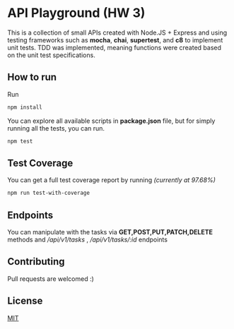 # API Playground (HW 3)

This is a collection of small APIs created with Node.JS + Express and using testing frameworks such as **mocha**, **chai**, **supertest**, and **c8** to implement unit tests. TDD was implemented, meaning functions were created based on the unit test specifications.

## How to run

Run

```bash
npm install
```
You can explore all available scripts in **package.json** file, but for simply running all the tests, you can run.

```bash
npm test
```
## Test Coverage

You can get a full test coverage report by running *(currently at 97.68%)*

```bash
npm run test-with-coverage
```
## Endpoints
You can manipulate with the tasks via **GET,POST,PUT,PATCH,DELETE** methods and */api/v1/tasks* , */api/v1/tasks/:id* endpoints

## Contributing
Pull requests are welcomed :)
## License
[MIT](https://choosealicense.com/licenses/mit/)